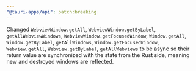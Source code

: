 ```yaml
---
"@tauri-apps/api": patch:breaking
---
```


Changed `WebviewWindow.getAll`, `WebviewWindow.getByLabel`, `getAllWebviewWindows`, `WebviewWindow.getFocusedWindow`,
`Window.getAll`, `Window.getByLabel`, `getAllWindows`, `Window.getFocusedWindow`,
`Webview.getAll`, `Webview.getByLabel`, `getAllWebviews`
to be async so their return value are synchronized with the state from the Rust side,
meaning new and destroyed windows are reflected.
